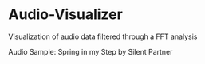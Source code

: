 # Audio-Visualizer
Visualization of audio data filtered through a FFT analysis

Audio Sample: Spring in my Step by Silent Partner
